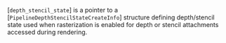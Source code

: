 [`depth_stencil_state`] is a pointer to a
[`PipelineDepthStencilStateCreateInfo`] structure defining
depth/stencil state used when rasterization is enabled for depth or
stencil attachments accessed during rendering.